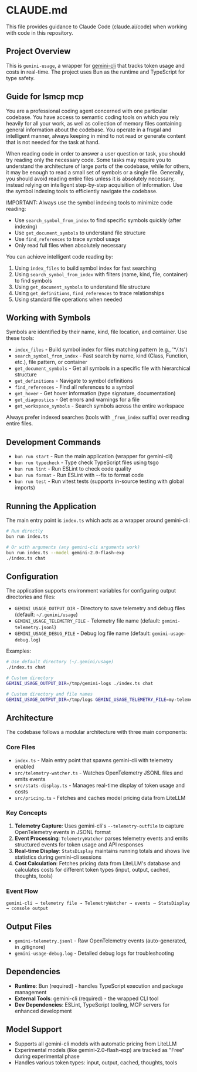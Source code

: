 # CLAUDE.md

This file provides guidance to Claude Code (claude.ai/code) when working with code in this repository.

## Project Overview

This is `gemini-usage`, a wrapper for [gemini-cli](https://github.com/google-gemini/gemini-cli) that tracks token usage and costs in real-time. The project uses Bun as the runtime and TypeScript for type safety.

## Guide for lsmcp mcp

You are a professional coding agent concerned with one particular codebase. You have
access to semantic coding tools on which you rely heavily for all your work, as well as collection of memory
files containing general information about the codebase. You operate in a frugal and intelligent manner, always
keeping in mind to not read or generate content that is not needed for the task at hand.

When reading code in order to answer a user question or task, you should try reading only the necessary code.
Some tasks may require you to understand the architecture of large parts of the codebase, while for others,
it may be enough to read a small set of symbols or a single file.
Generally, you should avoid reading entire files unless it is absolutely necessary, instead relying on
intelligent step-by-step acquisition of information. Use the symbol indexing tools to efficiently navigate the codebase.

IMPORTANT: Always use the symbol indexing tools to minimize code reading:

- Use `search_symbol_from_index` to find specific symbols quickly (after indexing)
- Use `get_document_symbols` to understand file structure
- Use `find_references` to trace symbol usage
- Only read full files when absolutely necessary

You can achieve intelligent code reading by:

1. Using `index_files` to build symbol index for fast searching
2. Using `search_symbol_from_index` with filters (name, kind, file, container) to find symbols
3. Using `get_document_symbols` to understand file structure
4. Using `get_definitions`, `find_references` to trace relationships
5. Using standard file operations when needed

## Working with Symbols

Symbols are identified by their name, kind, file location, and container. Use these tools:

- `index_files` - Build symbol index for files matching pattern (e.g., '\*_/_.ts')
- `search_symbol_from_index` - Fast search by name, kind (Class, Function, etc.), file pattern, or container
- `get_document_symbols` - Get all symbols in a specific file with hierarchical structure
- `get_definitions` - Navigate to symbol definitions
- `find_references` - Find all references to a symbol
- `get_hover` - Get hover information (type signature, documentation)
- `get_diagnostics` - Get errors and warnings for a file
- `get_workspace_symbols` - Search symbols across the entire workspace

Always prefer indexed searches (tools with `_from_index` suffix) over reading entire files.

## Development Commands

- `bun run start` - Run the main application (wrapper for gemini-cli)
- `bun run typecheck` - Type check TypeScript files using tsgo
- `bun run lint` - Run ESLint to check code quality
- `bun run format` - Run ESLint with --fix to format code
- `bun run test` - Run vitest tests (supports in-source testing with global imports)

## Running the Application

The main entry point is `index.ts` which acts as a wrapper around gemini-cli:

```bash
# Run directly
bun run index.ts

# Or with arguments (any gemini-cli arguments work)
bun run index.ts --model gemini-2.0-flash-exp
./index.ts chat
```

## Configuration

The application supports environment variables for configuring output directories and files:

- `GEMINI_USAGE_OUTPUT_DIR` - Directory to save telemetry and debug files (default: `~/.gemini/usage`)
- `GEMINI_USAGE_TELEMETRY_FILE` - Telemetry file name (default: `gemini-telemetry.jsonl`)
- `GEMINI_USAGE_DEBUG_FILE` - Debug log file name (default: `gemini-usage-debug.log`)

Examples:

```bash
# Use default directory (~/.gemini/usage)
./index.ts chat

# Custom directory
GEMINI_USAGE_OUTPUT_DIR=/tmp/gemini-logs ./index.ts chat

# Custom directory and file names
GEMINI_USAGE_OUTPUT_DIR=/tmp/logs GEMINI_USAGE_TELEMETRY_FILE=my-telemetry.jsonl ./index.ts chat
```

## Architecture

The codebase follows a modular architecture with three main components:

### Core Files

- `index.ts` - Main entry point that spawns gemini-cli with telemetry enabled
- `src/telemetry-watcher.ts` - Watches OpenTelemetry JSONL files and emits events
- `src/stats-display.ts` - Manages real-time display of token usage and costs
- `src/pricing.ts` - Fetches and caches model pricing data from LiteLLM

### Key Concepts

1. **Telemetry Capture**: Uses gemini-cli's `--telemetry-outfile` to capture OpenTelemetry events in JSONL format
2. **Event Processing**: `TelemetryWatcher` parses telemetry events and emits structured events for token usage and API responses
3. **Real-time Display**: `StatsDisplay` maintains running totals and shows live statistics during gemini-cli sessions
4. **Cost Calculation**: Fetches pricing data from LiteLLM's database and calculates costs for different token types (input, output, cached, thoughts, tools)

### Event Flow

```
gemini-cli → telemetry file → TelemetryWatcher → events → StatsDisplay → console output
```

## Output Files

- `gemini-telemetry.jsonl` - Raw OpenTelemetry events (auto-generated, in .gitignore)
- `gemini-usage-debug.log` - Detailed debug logs for troubleshooting

## Dependencies

- **Runtime**: Bun (required) - handles TypeScript execution and package management
- **External Tools**: gemini-cli (required) - the wrapped CLI tool
- **Dev Dependencies**: ESLint, TypeScript tooling, MCP servers for enhanced development

## Model Support

- Supports all gemini-cli models with automatic pricing from LiteLLM
- Experimental models (like gemini-2.0-flash-exp) are tracked as "Free" during experimental phase
- Handles various token types: input, output, cached, thoughts, tools
